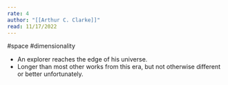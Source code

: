 ```yaml
---
rate: 4
author: "[[Arthur C. Clarke]]"
read: 11/17/2022
---
```


#space #dimensionality 

- An explorer reaches the edge of his universe.
- Longer than most other works from this era, but not otherwise different or better unfortunately.